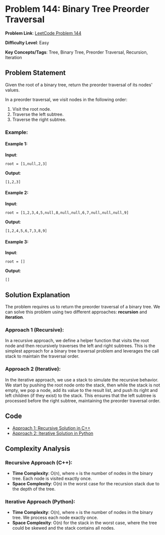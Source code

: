 # Problem 144: Binary Tree Preorder Traversal

**Problem Link**: [LeetCode Problem 144](https://leetcode.com/problems/binary-tree-preorder-traversal/)

**Difficulty Level**: Easy

**Key Concepts/Tags**: Tree, Binary Tree, Preorder Traversal, Recursion, Iteration

## Problem Statement

Given the root of a binary tree, return the preorder traversal of its nodes' values.

In a preorder traversal, we visit nodes in the following order:
1. Visit the root node.
2. Traverse the left subtree.
3. Traverse the right subtree.

### Example:
#### Example 1:
**Input**: 
```
root = [1,null,2,3]
```
**Output**: 
```
[1,2,3]
```
#### Example 2:
**Input**: 
```
root = [1,2,3,4,5,null,8,null,null,6,7,null,null,null,9]
```
**Output**: 
```
[1,2,4,5,6,7,3,8,9]
```

#### Example 3:
**Input**: 
```
root = []
```
**Output**: 
```
[]
```

## Solution Explanation

The problem requires us to return the preorder traversal of a binary tree. We can solve this problem using two different approaches: **recursion** and **iteration**.

### Approach 1 (Recursive):
In a recursive approach, we define a helper function that visits the root node and then recursively traverses the left and right subtrees. This is the simplest approach for a binary tree traversal problem and leverages the call stack to maintain the traversal order.

### Approach 2 (Iterative):
In the iterative approach, we use a stack to simulate the recursive behavior. We start by pushing the root node onto the stack, then while the stack is not empty, we pop a node, add its value to the result list, and push its right and left children (if they exist) to the stack. This ensures that the left subtree is processed before the right subtree, maintaining the preorder traversal order.

## Code

- [Approach 1: Recursive Solution in C++](./solution_1.cpp)
- [Approach 2: Iterative Solution in Python](./solution_2.py)

## Complexity Analysis

### Recursive Approach (C++):
- **Time Complexity**: O(n), where `n` is the number of nodes in the binary tree. Each node is visited exactly once.
- **Space Complexity**: O(n) in the worst case for the recursion stack due to the depth of the tree.

### Iterative Approach (Python):
- **Time Complexity**: O(n), where `n` is the number of nodes in the binary tree. We process each node exactly once.
- **Space Complexity**: O(n) for the stack in the worst case, where the tree could be skewed and the stack contains all nodes.

